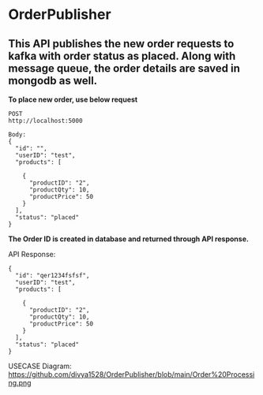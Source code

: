 # OrderPublisher

## This API publishes the new order requests to kafka with order status as placed. Along with message queue, the order details are saved in mongodb as well.

**To place new order, use below request**

```
POST
http://localhost:5000

Body:
{
  "id": "",
  "userID": "test",
  "products": [

	{
      "productID": "2",
      "productQty": 10,
      "productPrice": 50
    }
  ],
  "status": "placed"
}

```

**The Order ID is created in database and returned through API response.**

API Response:
```
{
  "id": "qer1234fsfsf",
  "userID": "test",
  "products": [

	{
      "productID": "2",
      "productQty": 10,
      "productPrice": 50
    }
  ],
  "status": "placed"
}
```

USECASE Diagram:
https://github.com/divya1528/OrderPublisher/blob/main/Order%20Processing.png
